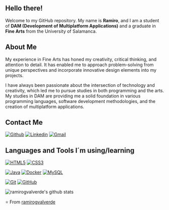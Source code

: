 ## Hello there!

Welcome to my GitHub repository. My name is **Ramiro**, and I am a student of **DAM (Development of Multiplatform Applications)** and a graduate in **Fine Arts** from the University of Salamanca.

## About Me

My experience in Fine Arts has honed my creativity, critical thinking, and attention to detail. It has enabled me to approach problem-solving from unique perspectives and incorporate innovative design elements into my projects.

I have always been passionate about the intersection of technology and creativity, which led me to pursue studies in both programming and the arts. My studies in DAM are providing me a solid foundation in various programming languages, software development methodologies, and the creation of multiplatform applications.

## Contact Me

[![Github](https://img.shields.io/badge/-Github-000?style=flat&logo=Github&logoColor=white)](https://github.com/ramirogvalverde)
[![Linkedin](https://img.shields.io/badge/-LinkedIn-blue?style=flat&logo=Linkedin&logoColor=white)](https://www.linkedin.com/in/ramiro-guti%C3%A9rrez-valverde-55a244180/)
[![Gmail](https://img.shields.io/badge/-Gmail-c14438?style=flat&logo=Gmail&logoColor=white)](mailto:ramirogvalverde@gmail.com)


## Languages and Tools I´m using/learning
   
[![HTML5](https://img.shields.io/badge/-HTML5-E34F26?style=flat&logo=html5&logoColor=white&link=https://github.com/hritik5102)](https://github.com/hritik5102) 
[![CSS3](https://img.shields.io/badge/-CSS3-1572B6?style=flat&logo=css3&link=https://github.com/hritik5102)](https://github.com/hritik5102)  

[![Java](https://img.shields.io/badge/Java-orange?style=flat&logo=java&logoColor=white&link=https://github.com/hritik5102)](https://github.com/hritik5102)
[![Docker](https://img.shields.io/badge/-Docker-black?style=flat&logo=docker&link=https://github.com/hritik5102)](https://github.com/hritik5102) 
[![MySQL](https://img.shields.io/badge/-MySQL-black?style=flat&logo=mysql&link=https://github.com/hritik5102)](https://github.com/hritik5102)

[![Git](https://img.shields.io/badge/-Git-black?style=flat&logo=git&link=https://github.com/hritik5102)](https://github.com/hritik5102) 
[![GitHub](https://img.shields.io/badge/-GitHub-181717?style=flat&logo=github&link=https://github.com/hritik5102)](https://github.com/hritik5102)

<!--
**ramirogvalverde/ramirogvalverde** is a ✨ _special_ ✨ repository because its `README.md` (this file) appears on your GitHub profile.

Here are some ideas to get you started:

- 🔭 I’m currently working on ...
- 🌱 I’m currently learning ...
- 👯 I’m looking to collaborate on ...
- 🤔 I’m looking for help with ...
- 💬 Ask me about ...
- 📫 How to reach me: ...
- 😄 Pronouns: ...
- ⚡ Fun fact: ...
-->
![ramirogvalverde's github stats](https://github-readme-stats.vercel.app/api?username=ramirogvalverde&show_icons=true&theme=dark)

⭐️ From [ramirogvalverde](https://github.com/ramirogvalverde)
